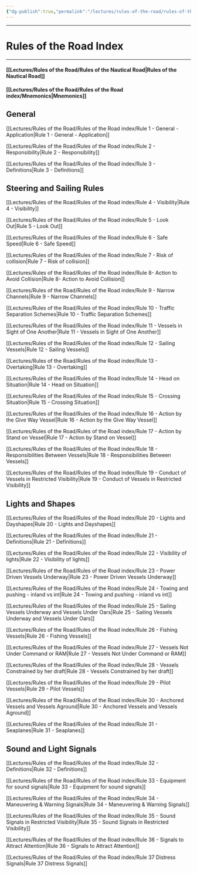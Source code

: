 ```yaml
---
{"dg-publish":true,"permalink":"/lectures/rules-of-the-road/rules-of-the-road-index/rotr-index/","tags":["gardenEntry"],"created":"2025-05-26T15:40:30.828-04:00","updated":"2025-05-30T14:46:13.170-04:00"}
---
```


***
# Rules of the Road Index
***

#### [[Lectures/Rules of the Road/Rules of the Nautical Road\|Rules of the Nautical Road]]

#### [[Lectures/Rules of the Road/Rules of the Road index/Mnemonics\|Mnemonics]]
## General

[[Lectures/Rules of the Road/Rules of the Road index/Rule 1 - General - Application\|Rule 1 - General - Application]]

[[Lectures/Rules of the Road/Rules of the Road index/Rule 2 - Responsibility\|Rule 2 - Responsibility]]

[[Lectures/Rules of the Road/Rules of the Road index/Rule 3 - Definitions\|Rule 3 - Definitions]]
## Steering and Sailing Rules

[[Lectures/Rules of the Road/Rules of the Road index/Rule 4 - Visibility\|Rule 4 - Visibility]]

[[Lectures/Rules of the Road/Rules of the Road index/Rule 5 - Look Out\|Rule 5 - Look Out]]

[[Lectures/Rules of the Road/Rules of the Road index/Rule 6 - Safe Speed\|Rule 6 - Safe Speed]]

[[Lectures/Rules of the Road/Rules of the Road index/Rule 7 - Risk of collision\|Rule 7 - Risk of collision]]

[[Lectures/Rules of the Road/Rules of the Road index/Rule 8- Action to Avoid Collision\|Rule 8- Action to Avoid Collision]]

[[Lectures/Rules of the Road/Rules of the Road index/Rule 9 - Narrow Channels\|Rule 9 - Narrow Channels]]

[[Lectures/Rules of the Road/Rules of the Road index/Rule 10 - Traffic Separation Schemes\|Rule 10 - Traffic Separation Schemes]]

[[Lectures/Rules of the Road/Rules of the Road index/Rule 11 - Vessels in Sight of One Another\|Rule 11 - Vessels in Sight of One Another]]

[[Lectures/Rules of the Road/Rules of the Road index/Rule 12 - Sailing Vessels\|Rule 12 - Sailing Vessels]]

[[Lectures/Rules of the Road/Rules of the Road index/Rule 13 - Overtaking\|Rule 13 - Overtaking]]

[[Lectures/Rules of the Road/Rules of the Road index/Rule 14 - Head on Situation\|Rule 14 - Head on Situation]]

[[Lectures/Rules of the Road/Rules of the Road index/Rule 15 - Crossing Situation\|Rule 15 - Crossing Situation]]

[[Lectures/Rules of the Road/Rules of the Road index/Rule 16 - Action by the Give Way Vessel\|Rule 16 - Action by the Give Way Vessel]]

[[Lectures/Rules of the Road/Rules of the Road index/Rule 17 - Action by Stand on Vessel\|Rule 17 - Action by Stand on Vessel]]

[[Lectures/Rules of the Road/Rules of the Road index/Rule 18 - Responsibilities Between Vessels\|Rule 18 - Responsibilities Between Vessels]]

[[Lectures/Rules of the Road/Rules of the Road index/Rule 19 - Conduct of Vessels in Restricted Visibility\|Rule 19 - Conduct of Vessels in Restricted Visibility]]
## Lights and Shapes

[[Lectures/Rules of the Road/Rules of the Road index/Rule 20 - Lights and Dayshapes\|Rule 20 - Lights and Dayshapes]]

[[Lectures/Rules of the Road/Rules of the Road index/Rule 21 - Definitions\|Rule 21 - Definitions]]

[[Lectures/Rules of the Road/Rules of the Road index/Rule 22 - Visibility of lights\|Rule 22 - Visibility of lights]]

[[Lectures/Rules of the Road/Rules of the Road index/Rule 23 - Power Driven Vessels Underway\|Rule 23 - Power Driven Vessels Underway]]

[[Lectures/Rules of the Road/Rules of the Road index/Rule 24 - Towing and pushing - inland vs int\|Rule 24 - Towing and pushing - inland vs int]]

[[Lectures/Rules of the Road/Rules of the Road index/Rule 25 - Sailing Vessels Underway and Vessels Under Oars\|Rule 25 - Sailing Vessels Underway and Vessels Under Oars]]

[[Lectures/Rules of the Road/Rules of the Road index/Rule 26 - Fishing Vessels\|Rule 26 - Fishing Vessels]]

[[Lectures/Rules of the Road/Rules of the Road index/Rule 27 - Vessels Not Under Command or RAM\|Rule 27 - Vessels Not Under Command or RAM]]

[[Lectures/Rules of the Road/Rules of the Road index/Rule 28 - Vessels Constrained by her draft\|Rule 28 - Vessels Constrained by her draft]]

[[Lectures/Rules of the Road/Rules of the Road index/Rule 29 - Pilot Vessels\|Rule 29 - Pilot Vessels]]

[[Lectures/Rules of the Road/Rules of the Road index/Rule 30 - Anchored Vessels and Vessels Aground\|Rule 30 - Anchored Vessels and Vessels Aground]]

[[Lectures/Rules of the Road/Rules of the Road index/Rule 31 - Seaplanes\|Rule 31 - Seaplanes]]
## Sound and Light Signals

[[Lectures/Rules of the Road/Rules of the Road index/Rule 32 - Definitions\|Rule 32 - Definitions]]

[[Lectures/Rules of the Road/Rules of the Road index/Rule 33 - Equipment for sound signals\|Rule 33 - Equipment for sound signals]]

[[Lectures/Rules of the Road/Rules of the Road index/Rule 34 - Maneuvering & Warning Signals\|Rule 34 - Maneuvering & Warning Signals]]

[[Lectures/Rules of the Road/Rules of the Road index/Rule 35 - Sound Signals in Restricted Visibility\|Rule 35 - Sound Signals in Restricted Visibility]]

[[Lectures/Rules of the Road/Rules of the Road index/Rule 36 - Signals to Attract Attention\|Rule 36 - Signals to Attract Attention]]

[[Lectures/Rules of the Road/Rules of the Road index/Rule 37 Distress Signals\|Rule 37 Distress Signals]]
